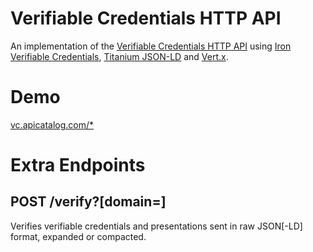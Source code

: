 # Verifiable Credentials HTTP API

An implementation of the [Verifiable Credentials HTTP API](https://w3c-ccg.github.io/vc-api/) using [Iron Verifiable Credentials](https://github.com/filip26/iron-verifiable-credentials), [Titanium JSON-LD](https://github.com/filip26/titanium-json-ld) and [Vert.x](https://vertx.io/).

# Demo

[vc.apicatalog.com/*](vc.apicatalog.com)

# Extra Endpoints

## POST /verify?[domain=]
Verifies verifiable credentials and presentations sent in raw JSON[-LD] format, expanded or compacted.
